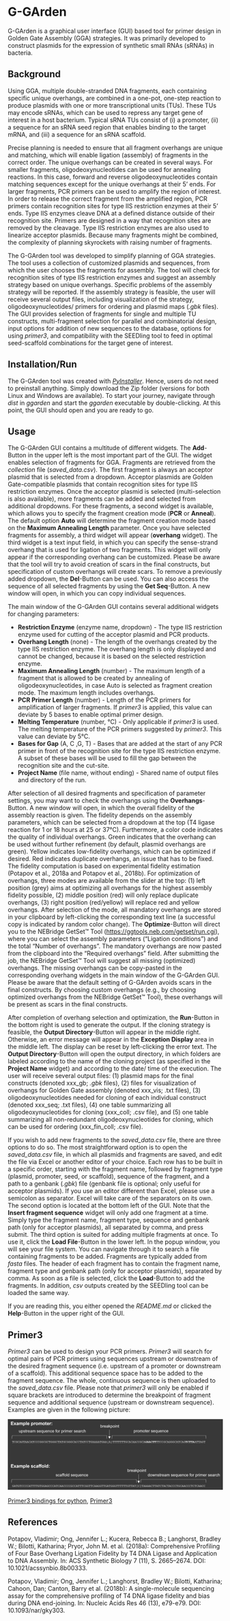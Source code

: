 # G-GArden

G-GArden is a graphical user interface (GUI) based tool for primer design in Golden Gate Assembly (GGA) strategies. It was primarily developed to construct plasmids for the expression of synthetic small RNAs (sRNAs) in bacteria.

## Background
Using GGA, multiple double-stranded DNA fragments, each containing specific unique overhangs, are combined in a one-pot, one-step reaction to produce plasmids with one or more transcriptional units (TUs). These TUs may encode sRNAs, which can be used to repress any target gene of interest in a host bacterium. Typical sRNA TUs consist of (i) a promoter, (ii) a sequence for an sRNA seed region that enables binding to the target mRNA, and (iii) a sequence for an sRNA scaffold.

Precise planning is needed to ensure that all fragment overhangs are unique and matching, which will enable ligation (assembly) of fragments in the correct order. The unique overhangs can be created in several ways. For smaller fragments, oligodeoxynucleotides can be used for annealing reactions. In this case, forward and reverse oligodeoxynucleotides contain matching sequences except for the unique overhangs at their 5’ ends. For larger fragments, PCR primers can be used to amplify the region of interest. In order to release the correct fragment from the amplified region, PCR primers contain recognition sites for type IIS restriction enzymes at their 5’ ends. Type IIS enzymes cleave DNA at a defined distance outside of their recognition site. Primers are designed in a way that recognition sites are removed by the cleavage. Type IIS restriction enzymes are also used to linearize acceptor plasmids. Because many fragments might be combined, the complexity of planning skyrockets with raising number of fragments.

The G-GArden tool was developed to simplify planning of GGA strategies. The tool uses a collection  of customized plasmids and sequences, from which the user chooses the fragments for assembly. The tool will check for recognition sites of type IIS restriction enzymes and suggest an assembly strategy based on unique overhangs. Specific problems of the assembly strategy will be reported. If the assembly strategy is feasible, the user will receive several output files, including visualization of the strategy, oligodeoxynucleotides/ primers for ordering and plasmid maps (*.gbk* files). The GUI provides selection of fragments for single and multiple TU constructs, multi-fragment selection for parallel and combinatorial design, input options for addition of new sequences to the database, options for using *primer3*, and compatibility with the SEEDling tool to feed in optimal seed-scaffold combinations for the target gene of interest.


## Installation/Run
The G-GArden tool was created with [*PyInstaller*](https://pyinstaller.org/en/stable/). Hence, users do not need to preinstall anything. Simply download the Zip folder (versions for both Linux and Windows are available). To start your journey, navigate through *dist* in *ggarden* and start the *ggarden* executable by double-clicking. At this point, the GUI should open and you are ready to go.


## Usage
The G-GArden GUI contains a multitude of different widgets. The **Add**-Button in the upper left is the most important part of the GUI. The widget enables selection of fragments for GGA. Fragments are retrieved from the *collection* file (*saved_data.csv*). The first fragment is always an acceptor plasmid that is selected from a dropdown. Acceptor plasmids are Golden Gate-compatible plasmids that contain recognition sites for type IIS restriction enzymes. Once the acceptor plasmid is selected (multi-selection is also available), more fragments can be added and selected from additional dropdowns. For these fragments, a second widget is available, which allows you to specify the fragment creation mode (**PCR** or **Anneal**). The default option **Auto** will determine the fragment creation mode based on the **Maximum Annealing Length** parameter. Once you have selected fragments for assembly, a third widget will appear (**overhang** widget). The third widget is a text input field, in which you can specify the sense-strand overhang that is used for ligation of two fragments. This widget will only appear if the corresponding overhang can be customized. Please be aware that the tool will try to avoid creation of scars in the final constructs, but specification of custom overhangs will create scars. To remove a previously added dropdown, the **Del**-Button can be used. You can also access the sequence of all selected fragments by using the **Get Seq**-Button. A new window will open, in which you can copy individual sequences.

The main window of the G-GArden GUI contains several additional widgets for changing parameters:
-	**Restriction Enzyme** (enzyme name, dropdown) - The type IIS restriction enzyme used for cutting of the acceptor plasmid and PCR products.
-	**Overhang Length** (none) - The length of the overhangs created by the type IIS restriction enzyme. The overhang length is only displayed and cannot be changed, because it is based on the selected restriction enzyme.
-	**Maximum Annealing Length** (number) - The maximum length of a fragment that is allowed to be created by annealing of oligodeoxynucleotides, in case Auto is selected as fragment creation mode. The maximum length includes overhangs.
-	**PCR Primer Length** (number) - Length of the PCR primers for amplification of larger fragments. If *primer3* is applied, this value can deviate by 5 bases to enable optimal primer design.
-	**Melting Temperature** (number, °C) - Only applicable if *primer3* is used. The melting temperature of the PCR primers suggested by *primer3*. This value can deviate by 5°C.
-	**Bases for Gap** (A, C ,G, T) - Bases that are added at the start of any PCR primer in front of the recognition site for the type IIS restriction enzyme. A subset of these bases will be used to fill the gap between the recognition site and the cut-site.
-	**Project Name** (file name, without ending) - Shared name of output files and directory of the run.

After selection of all desired fragments and specification of parameter settings, you may want to check the overhangs using the **Overhangs**-Button. A new window will open, in which the overall fidelity of the assembly reaction is given. The fidelity depends on the assembly parameters, which can be selected from a dropdown at the top (T4 ligase reaction for 1 or 18 hours at 25 or 37°C). Furthermore, a color code indicates the quality of individual overhangs. Green indicates that the overhang can be used without further refinement (by default, plasmid overhangs are green). Yellow indicates low-fidelity overhangs, which can be optimized if desired. Red indicates duplicate overhangs, an issue that has to be fixed. The fidelity computation is based on experimental fidelity estimation (Potapov et al., 2018a and Potapov et al., 2018b). For optimization of overhangs, three modes are available from the slider at the top: (1) left position (grey) aims at optimizing all overhangs for the highest assembly fidelity possible, (2) middle position (red) will only replace duplicate overhangs, (3) right position (red/yellow) will replace red and yellow overhangs. After selection of the mode, all mandatory overhangs are stored in your clipboard by left-clicking the corresponding text line (a successful copy is indicated by random color change). The **Optimize**-Button will direct you to the NEBridge GetSet™ Tool (https://ggtools.neb.com/getset/run.cgi), where you can select the assembly parameters (“Ligation conditions”) and the total “Number of overhangs”. The mandatory overhangs are now pasted from the clipboard into the “Required overhangs” field. After submitting the job, the NEBridge GetSet™ Tool will suggest all missing (optimized) overhangs. The missing overhangs can be copy-pasted in the corresponding overhang widgets in the main window of the G-GArden GUI. Please be aware that the default setting of G-GArden avoids scars in the final constructs. By choosing custom overhangs (e.g., by choosing optimized overhangs from the NEBridge GetSet™ Tool), these overhangs will be present as scars in the final constructs.

After completion of overhang selection and optimization, the **Run**-Button in the bottom right is used to generate the output. If the cloning strategy is feasible, the **Output Directory**-Button will appear in the middle right. Otherwise, an error message will appear in the **Exception Display** area in the middle left. The display can be reset by left-clicking the error text. The **Output Directory**-Button will open the output directory, in which folders are labeled according to the name of the cloning project (as specified in the **Project Name** widget) and according to the date/ time of the execution. The user will receive several output files: (1) plasmid maps for the final constructs (denoted xxx_gb; *.gbk* files), (2) files for visualization of overhangs for Golden Gate assembly (denoted xxx_vis; .txt files), (3) oligodeoxynucleotides needed for cloning of each individual construct (denoted xxx_seq; .txt files), (4) one table summarizing all oligodeoxynucleotides for cloning (xxx_coll; .csv file), and (5) one table summarizing all non-redundant oligodeoxynucleotides for cloning, which can be used for ordering (xxx_fin_coll; .csv file).

If you wish to add new fragments to the *saved_data.csv* file, there are three options to do so. The most straightforward option is to open the *saved_data.csv* file, in which all plasmids and fragments are saved, and edit the file via Excel or another editor of your choice. Each row has to be built in a specific order, starting with the fragment name, followed by fragment type (plasmid, promoter, seed, or scaffold), sequence of the fragment, and a path to a genbank (*.gbk*) file (genbank file is optional; only useful for acceptor plasmids). If you use an editor different than Excel, please use a semicolon as separator. Excel will take care of the separators on its own. The second option is located at the bottom left of the GUI. Note that the **Insert fragment sequence** widget will only add one fragment at a time. Simply type the fragment name, fragment type, sequence and genbank path (only for acceptor plasmids), all separated by comma, and press submit. The third option is suited for adding multiple fragments at once. To use it, click the **Load File**-Button in the lower left. In the popup window, you will see your file system. You can navigate through it to search a file containing fragments to be added. Fragments are typically added from *fasta* files. The header of each fragment has to contain the fragment name, fragment type and genbank path (only for acceptor plasmids), separated by comma. As soon as a file is selected, click the **Load**-Button to add the fragments. In addition, *csv* outputs created by the SEEDling tool can be loaded the same way.

If you are reading this, you either opened the *README.md* or clicked the **Help**-Button in the upper right of the GUI.

## Primer3
*Primer3* can be used to design your PCR primers. *Primer3* will search for optimal pairs of PCR primers using sequences upstream or downstream of the desired fragment sequence (i.e. upstream of a promoter or downstream of a scaffold). This additional sequence space has to be added to the fragment sequence. The whole, continuous sequence is then uploaded to the *saved_data.csv* file. Please note that *primer3* will only be enabled if square brackets are introduced to determine the breakpoint of fragment sequence and additional sequence (upstream or downstream sequence). Examples are given in the following picture:

![Primer3 usage](./ReadMe_graphics/primer_3_usage.png?raw=true)

[Primer3 bindings for python](https://github.com/libnano/primer3-py), [Primer3](https://github.com/primer3-org)

## References
Potapov, Vladimir; Ong, Jennifer L.; Kucera, Rebecca B.; Langhorst, Bradley W.; Bilotti, Katharina; Pryor, John M. et al. (2018a): Comprehensive Profiling of Four Base Overhang Ligation Fidelity by T4 DNA Ligase and Application to DNA Assembly. In: ACS Synthetic Biology 7 (11), S. 2665–2674. DOI: 10.1021/acssynbio.8b00333.

Potapov, Vladimir; Ong, Jennifer L.; Langhorst, Bradley W.; Bilotti, Katharina; Cahoon, Dan; Canton, Barry et al. (2018b): A single-molecule sequencing assay for the comprehensive profiling of T4 DNA ligase fidelity and bias during DNA end-joining. In: Nucleic Acids Res 46 (13), e79-e79. DOI: 10.1093/nar/gky303.
